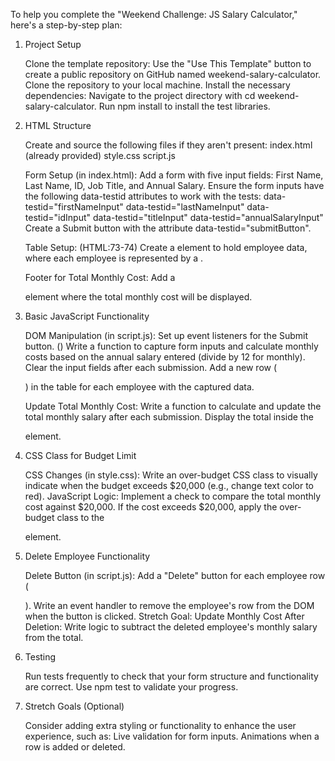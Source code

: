 To help you complete the "Weekend Challenge: JS Salary Calculator," here's a step-by-step plan:
1. Project Setup

    Clone the template repository:
        Use the "Use This Template" button to create a public repository on GitHub named weekend-salary-calculator.
        Clone the repository to your local machine.
    Install the necessary dependencies:
        Navigate to the project directory with cd weekend-salary-calculator.
        Run npm install to install the test libraries.

2. HTML Structure

    Create and source the following files if they aren't present:
        index.html (already provided)
        style.css
        script.js

    Form Setup (in index.html):
        Add a form with five input fields: First Name, Last Name, ID, Job Title, and Annual Salary.
        Ensure the form inputs have the following data-testid attributes to work with the tests:
            data-testid="firstNameInput"
            data-testid="lastNameInput"
            data-testid="idInput"
            data-testid="titleInput"
            data-testid="annualSalaryInput"
        Create a Submit button with the attribute data-testid="submitButton".

    Table Setup: (HTML:73-74)
        Create a <table> element to hold employee data, where each employee is represented by a <tr>.

    Footer for Total Monthly Cost: 
        Add a <footer> element where the total monthly cost will be displayed.

3. Basic JavaScript Functionality

    DOM Manipulation (in script.js):
        Set up event listeners for the Submit button. ()
        Write a function to capture form inputs and calculate monthly costs based on the annual salary entered (divide by 12 for monthly).
        Clear the input fields after each submission.
        Add a new row (<tr>) in the table for each employee with the captured data.

    Update Total Monthly Cost:
        Write a function to calculate and update the total monthly salary after each submission.
        Display the total inside the <footer> element.

4. CSS Class for Budget Limit

    CSS Changes (in style.css):
        Write an over-budget CSS class to visually indicate when the budget exceeds $20,000 (e.g., change text color to red).
    JavaScript Logic:
        Implement a check to compare the total monthly cost against $20,000.
        If the cost exceeds $20,000, apply the over-budget class to the <footer> element.

5. Delete Employee Functionality

    Delete Button (in script.js):
        Add a "Delete" button for each employee row (<tr>).
        Write an event handler to remove the employee's row from the DOM when the button is clicked.
    Stretch Goal: Update Monthly Cost After Deletion:
        Write logic to subtract the deleted employee's monthly salary from the total.

6. Testing

    Run tests frequently to check that your form structure and functionality are correct. Use npm test to validate your progress.

7. Stretch Goals (Optional)

    Consider adding extra styling or functionality to enhance the user experience, such as:
        Live validation for form inputs.
        Animations when a row is added or deleted.
